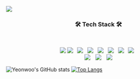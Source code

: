 <img src="https://capsule-render.vercel.app/api?type=wave&color=C3D7F0&height=300&section=header&text=YeonWoo&fontSize=90" />

<h3 align="center"><b>🛠 Tech Stack 🛠</b></h3>
</br>
<p align="center">
<img src="https://img.shields.io/badge/JAVA-007396?style=flat-square&logo=java&logoColor=white">
<img src="https://img.shields.io/badge/HTML5-E34F26?style=flat-square&logo=HTML5&logoColor=white"/></a> &nbsp
<img src="https://img.shields.io/badge/CSS3-1572B6?style=flat-square&logo=CSS3&logoColor=white"/></a> &nbsp
<img src="https://img.shields.io/badge/JavaScript-F7DF1E?style=flat-square&logo=JavaScript&logoColor=white"/></a> &nbsp
<img src="https://img.shields.io/badge/Node.js-339933?style=flat-square&logo=Node.js&logoColor=white"/></a> &nbsp
<img src="https://img.shields.io/badge/Android-3DDC84?style=flat-square&logo=Android&logoColor=white"/></a> &nbsp
<img src="https://img.shields.io/badge/MySQL-4479A1?style=flat-square&logo=MySQL&logoColor=white"/></a> &nbsp 
<img src="https://img.shields.io/badge/c++-00599C?style=flat-square&logo=c%2B%2B&logoColor=white"/></a> &nbsp 


</br>
<a href="https://facebook.com/yeonwoo1125" target="_blank"><img src="https://img.shields.io/badge/FaceBook-1877F2?style=flat&logo=Facebook&logoColor=white"/></a>
 <a href="https://www.instagram.com/yw_go/">
<img src="http://img.shields.io/badge/-Instargram-E4405F?style=flat&logo=Instagram&logoColor=white&link=https://www.instagram.com/yw_go_/" style="height : auto; margin-left : 10px; margin-right : 10px;"/></a>
<a href="yeanwoo0619@gmail.com" target="_blank"><img src="https://img.shields.io/badge/Gmail-EA4335?style=flat&logo=Gmail&logoColor=white"/></a>
<br/>

<p align="center">
 
![Yeonwoo's GitHub stats](https://github-readme-stats.vercel.app/api?username=yeonwoo1125&show_icons=true&theme=tokyonight) [![Top Langs](https://github-readme-stats.vercel.app/api/top-langs/?username=yeonwoo1125&theme=tokyonight)](https://github.com/yeonwoo1125/github-readme-stats)



